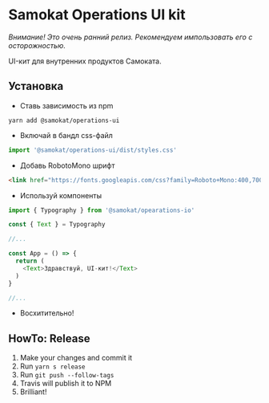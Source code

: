 # Samokat Operations UI kit

*Внимание! Это очень ранний релиз. Рекомендуем импользовать его с осторожностью.*

UI-кит для внутренних продуктов Самоката.

## Установка

+ Ставь зависимость из npm

```shell
yarn add @samokat/operations-ui
```

+ Включай в бандл css-файл

```ts
import '@samokat/operations-ui/dist/styles.css'
```

+ Добавь RobotoMono шрифт

```html
<link href="https://fonts.googleapis.com/css?family=Roboto+Mono:400,700&display=swap" rel="stylesheet"> 
```
+ Используй компоненты

```ts
import { Typography } from '@samokat/opearations-io'

const { Text } = Typography

//...

const App = () => {
  return (
    <Text>Здравствуй, UI-кит!</Text>
  )
}

//...
```

+ Восхитительно!


## HowTo: Release

1. Make your changes and commit it
2. Run `yarn s release`
3. Run `git push --follow-tags`
4. Travis will publish it to NPM
5. Brilliant!
